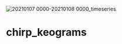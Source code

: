 ![20210107 0000-20210108 0000_timeseries](https://user-images.githubusercontent.com/15792043/131438611-b359ea63-4bf4-420d-ae58-779d91568373.png)
# chirp_keograms
